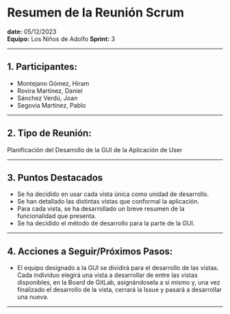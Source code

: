 # Resumen de la Reunión Scrum
**date:**      05/12/2023  
**Equipo:**     Los Niños de Adolfo 
**Sprint:**     3  

---

## 1. Participantes:
- Montejano Gómez, Hiram
- Rovira Martínez, Daniel
- Sánchez Verdú, Joan
- Segovia Martínez, Pablo

---

## 2. Tipo de Reunión:

Planificación del Desarrollo de la GUI de la Aplicación de User

---

## 3. Puntos Destacados

- Se ha decidido en usar cada vista única como unidad de desarrollo.
- Se han detallado las distintas vistas que conformal la aplicación.
- Para cada vista, se ha desarrollado un breve resumen de la funcionalidad que presenta.
- Se ha decidido el método de desarrollo para la parte de la GUI.

---

## 4. Acciones a Seguir/Próximos Pasos:

- El equipo designado a la GUI se dividirá para el desarrollo de las vistas. Cada individuo elegirá una vista a desarrollar de entre las vistas disponibles, en la Board de GitLab, asignándosela a sí mismo y, una vez finalizado el desarrollo de la vista, cerrará la Issue y pasará a desarrollar una nueva.

---